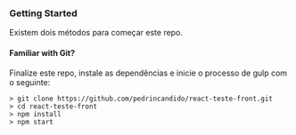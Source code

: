
### Getting Started

Existem dois métodos para começar este repo.

#### Familiar with Git?
Finalize este repo, instale as dependências e inicie o processo de gulp com o seguinte:

```
> git clone https://github.com/pedrincandido/react-teste-front.git
> cd react-teste-front
> npm install
> npm start
```


